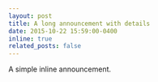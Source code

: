 ```yaml
---
layout: post
title: A long announcement with details
date: 2015-10-22 15:59:00-0400
inline: true
related_posts: false
---
```


A simple inline announcement.
